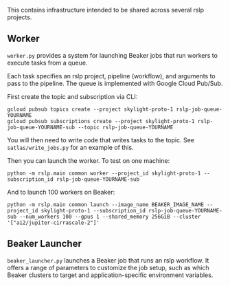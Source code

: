 This contains infrastructure intended to be shared across several rslp projects.


Worker
------

`worker.py` provides a system for launching Beaker jobs that run workers to execute
tasks from a queue.

Each task specifies an rslp project, pipeline (workflow), and arguments to pass to the
pipeline. The queue is implemented with Google Cloud Pub/Sub.

First create the topic and subscription via CLI:

    gcloud pubsub topics create --project skylight-proto-1 rslp-job-queue-YOURNAME
    gcloud pubsub subscriptions create --project skylight-proto-1 rslp-job-queue-YOURNAME-sub --topic rslp-job-queue-YOURNAME

You will then need to write code that writes tasks to the topic.
See `satlas/write_jobs.py` for an example of this.

Then you can launch the worker. To test on one machine:

    python -m rslp.main common worker --project_id skylight-proto-1 --subscription_id rslp-job-queue-YOURNAME-sub

And to launch 100 workers on Beaker:

    python -m rslp.main common launch --image_name BEAKER_IMAGE_NAME --project_id skylight-proto-1 --subscription_id rslp-job-queue-YOURNAME-sub --num_workers 100 --gpus 1 --shared_memory 256GiB --cluster '["ai2/jupiter-cirrascale-2"]'


Beaker Launcher
---------------

`beaker_launcher.py` launches a Beaker job that runs an rslp workflow. It offers a
range of parameters to customize the job setup, such as which Beaker clusters to target
and application-specific environment variables.
